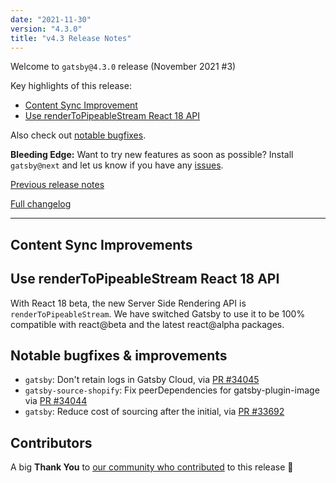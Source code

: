 ```yaml
---
date: "2021-11-30"
version: "4.3.0"
title: "v4.3 Release Notes"
---
```


Welcome to `gatsby@4.3.0` release (November 2021 #3)

Key highlights of this release:

- [Content Sync Improvement](#content-sync-improvements)
- [Use renderToPipeableStream React 18 API](#use-renderToPipeableStream-react-18-API)

Also check out [notable bugfixes](#notable-bugfixes--improvements).

**Bleeding Edge:** Want to try new features as soon as possible? Install `gatsby@next` and let us know
if you have any [issues](https://github.com/gatsbyjs/gatsby/issues).

[Previous release notes](/docs/reference/release-notes/v4.2)

[Full changelog](https://github.com/gatsbyjs/gatsby/compare/gatsby@4.3.0-next.0...gatsby@4.3.0)

---

## Content Sync Improvements

## Use renderToPipeableStream React 18 API

With React 18 beta, the new Server Side Rendering API is `renderToPipeableStream`. We have switched Gatsby to use it to be 100% compatible with react@beta and the latest react@alpha packages.

## Notable bugfixes & improvements

- `gatsby`: Don't retain logs in Gatsby Cloud, via [PR #34045](https://github.com/gatsbyjs/gatsby/pull/34045)
- `gatsby-source-shopify`: Fix peerDependencies for gatsby-plugin-image via [PR #34044](https://github.com/gatsbyjs/gatsby/pull/34044)
- `gatsby`: Reduce cost of sourcing after the initial, via [PR #33692](https://github.com/gatsbyjs/gatsby/pull/33692)

## Contributors

A big **Thank You** to [our community who contributed](https://github.com/gatsbyjs/gatsby/compare/gatsby@4.3.0-next.0...gatsby@4.32.0) to this release 💜
